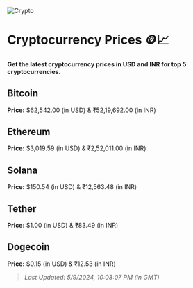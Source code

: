 
![Crypto](https://www.techguide.com.au/wp-content/uploads/2020/11/crypto3.jpeg)

# Cryptocurrency Prices 🪙📈

#### Get the latest cryptocurrency prices in USD and INR for top 5 cryptocurrencies.

## Bitcoin

**Price:** $62,542.00 (in USD) & ₹52,19,692.00 (in INR)

## Ethereum

**Price:** $3,019.59 (in USD) & ₹2,52,011.00 (in INR)

## Solana

**Price:** $150.54 (in USD) & ₹12,563.48 (in INR)

## Tether

**Price:** $1.00 (in USD) & ₹83.49 (in INR)

## Dogecoin

**Price:** $0.15 (in USD) & ₹12.53 (in INR)

> _Last Updated: 5/9/2024, 10:08:07 PM (in GMT)_
